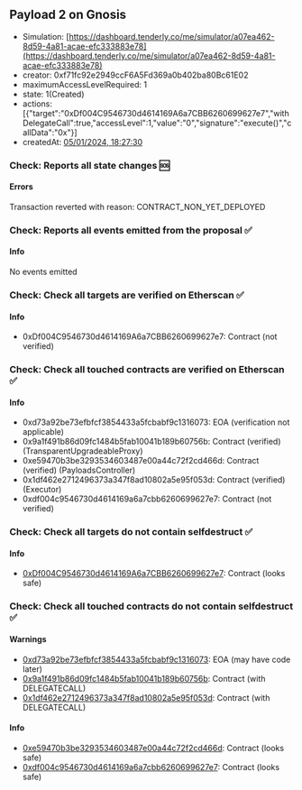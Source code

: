 ## Payload 2 on Gnosis

- Simulation: [https://dashboard.tenderly.co/me/simulator/a07ea462-8d59-4a81-acae-efc333883e78](https://dashboard.tenderly.co/me/simulator/a07ea462-8d59-4a81-acae-efc333883e78)
- creator: 0xf71fc92e2949ccF6A5Fd369a0b402ba80Bc61E02
- maximumAccessLevelRequired: 1
- state: 1(Created)
- actions: [{"target":"0xDf004C9546730d4614169A6a7CBB6260699627e7","withDelegateCall":true,"accessLevel":1,"value":"0","signature":"execute()","callData":"0x"}]
- createdAt: [05/01/2024, 18:27:30](https://blockscout.com/xdai/mainnet/tx/0x43282aaa89efe2cb574af55948edfcd1be568adabfeacb346e6b714f804e0fab)

### Check: Reports all state changes :sos:

#### Errors

Transaction reverted with reason: CONTRACT_NON_YET_DEPLOYED

### Check: Reports all events emitted from the proposal :white_check_mark:

#### Info

No events emitted

### Check: Check all targets are verified on Etherscan :white_check_mark:

#### Info

- 0xDf004C9546730d4614169A6a7CBB6260699627e7: Contract (not verified)

### Check: Check all touched contracts are verified on Etherscan :white_check_mark:

#### Info

- 0xd73a92be73efbfcf3854433a5fcbabf9c1316073: EOA (verification not applicable)
- 0x9a1f491b86d09fc1484b5fab10041b189b60756b: Contract (verified) (TransparentUpgradeableProxy)
- 0xe59470b3be3293534603487e00a44c72f2cd466d: Contract (verified) (PayloadsController)
- 0x1df462e2712496373a347f8ad10802a5e95f053d: Contract (verified) (Executor)
- 0xdf004c9546730d4614169a6a7cbb6260699627e7: Contract (not verified)

### Check: Check all targets do not contain selfdestruct :white_check_mark:

#### Info

- [0xDf004C9546730d4614169A6a7CBB6260699627e7](https://blockscout.com/xdai/mainnet/address/0xDf004C9546730d4614169A6a7CBB6260699627e7): Contract (looks safe)

### Check: Check all touched contracts do not contain selfdestruct :white_check_mark:

#### Warnings

- [0xd73a92be73efbfcf3854433a5fcbabf9c1316073](https://blockscout.com/xdai/mainnet/address/0xd73a92be73efbfcf3854433a5fcbabf9c1316073): EOA (may have code later)
- [0x9a1f491b86d09fc1484b5fab10041b189b60756b](https://blockscout.com/xdai/mainnet/address/0x9a1f491b86d09fc1484b5fab10041b189b60756b): Contract (with DELEGATECALL)
- [0x1df462e2712496373a347f8ad10802a5e95f053d](https://blockscout.com/xdai/mainnet/address/0x1df462e2712496373a347f8ad10802a5e95f053d): Contract (with DELEGATECALL)

#### Info

- [0xe59470b3be3293534603487e00a44c72f2cd466d](https://blockscout.com/xdai/mainnet/address/0xe59470b3be3293534603487e00a44c72f2cd466d): Contract (looks safe)
- [0xdf004c9546730d4614169a6a7cbb6260699627e7](https://blockscout.com/xdai/mainnet/address/0xdf004c9546730d4614169a6a7cbb6260699627e7): Contract (looks safe)

